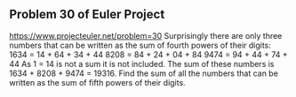 ## Problem 30 of Euler Project 
https://www.projecteuler.net/problem=30
Surprisingly there are only three numbers that can be written as the sum of fourth powers of their digits:
1634 = 14 + 64 + 34 + 44
8208 = 84 + 24 + 04 + 84
9474 = 94 + 44 + 74 + 44
As 1 = 14 is not a sum it is not included.
The sum of these numbers is 1634 + 8208 + 9474 = 19316.
Find the sum of all the numbers that can be written as the sum of fifth powers of their digits.